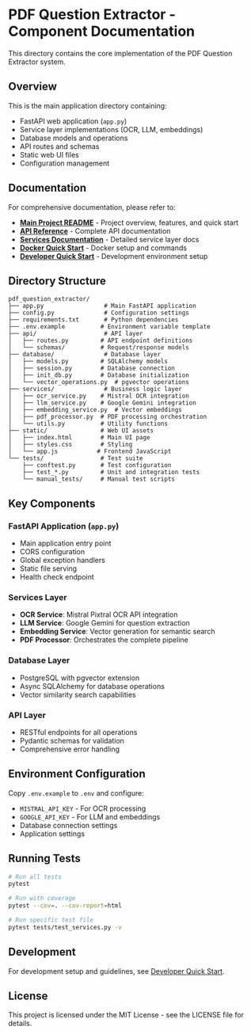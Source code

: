 # PDF Question Extractor - Component Documentation

This directory contains the core implementation of the PDF Question Extractor system.

## Overview

This is the main application directory containing:
- FastAPI web application (`app.py`)
- Service layer implementations (OCR, LLM, embeddings)
- Database models and operations
- API routes and schemas
- Static web UI files
- Configuration management

## Documentation

For comprehensive documentation, please refer to:

- **[Main Project README](../README.md)** - Project overview, features, and quick start
- **[API Reference](../docs/API_REFERENCE.md)** - Complete API documentation
- **[Services Documentation](../docs/SERVICES_DOCUMENTATION.md)** - Detailed service layer docs
- **[Docker Quick Start](../DOCKER_QUICKSTART.md)** - Docker setup and commands
- **[Developer Quick Start](../docs/DEVELOPER_QUICKSTART.md)** - Development environment setup

## Directory Structure

```
pdf_question_extractor/
├── app.py                 # Main FastAPI application
├── config.py              # Configuration settings
├── requirements.txt       # Python dependencies
├── .env.example          # Environment variable template
├── api/                   # API layer
│   ├── routes.py         # API endpoint definitions
│   └── schemas/          # Request/response models
├── database/              # Database layer
│   ├── models.py         # SQLAlchemy models
│   ├── session.py        # Database connection
│   ├── init_db.py        # Database initialization
│   └── vector_operations.py  # pgvector operations
├── services/              # Business logic layer
│   ├── ocr_service.py    # Mistral OCR integration
│   ├── llm_service.py    # Google Gemini integration
│   ├── embedding_service.py  # Vector embeddings
│   ├── pdf_processor.py  # PDF processing orchestration
│   └── utils.py          # Utility functions
├── static/               # Web UI assets
│   ├── index.html        # Main UI page
│   ├── styles.css        # Styling
│   └── app.js           # Frontend JavaScript
└── tests/                # Test suite
    ├── conftest.py       # Test configuration
    ├── test_*.py         # Unit and integration tests
    └── manual_tests/     # Manual test scripts
```

## Key Components

### FastAPI Application (`app.py`)
- Main application entry point
- CORS configuration
- Global exception handlers
- Static file serving
- Health check endpoint

### Services Layer
- **OCR Service**: Mistral Pixtral OCR API integration
- **LLM Service**: Google Gemini for question extraction
- **Embedding Service**: Vector generation for semantic search
- **PDF Processor**: Orchestrates the complete pipeline

### Database Layer
- PostgreSQL with pgvector extension
- Async SQLAlchemy for database operations
- Vector similarity search capabilities

### API Layer
- RESTful endpoints for all operations
- Pydantic schemas for validation
- Comprehensive error handling

## Environment Configuration

Copy `.env.example` to `.env` and configure:
- `MISTRAL_API_KEY` - For OCR processing
- `GOOGLE_API_KEY` - For LLM and embeddings
- Database connection settings
- Application settings

## Running Tests

```bash
# Run all tests
pytest

# Run with coverage
pytest --cov=. --cov-report=html

# Run specific test file
pytest tests/test_services.py -v
```

## Development

For development setup and guidelines, see [Developer Quick Start](../docs/DEVELOPER_QUICKSTART.md).

## License

This project is licensed under the MIT License - see the LICENSE file for details.